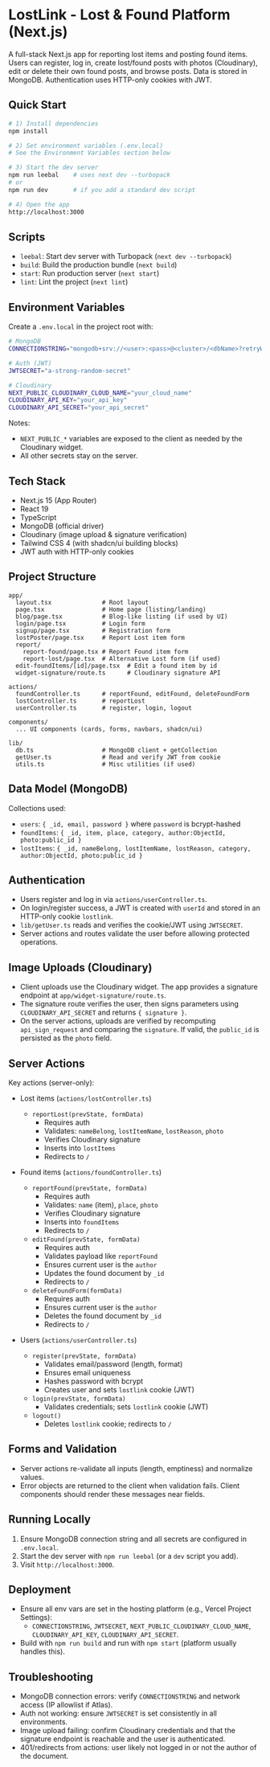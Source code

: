 # LostLink - Lost & Found Platform (Next.js)

A full-stack Next.js app for reporting lost items and posting found items. Users can register, log in, create lost/found posts with photos (Cloudinary), edit or delete their own found posts, and browse posts. Data is stored in MongoDB. Authentication uses HTTP-only cookies with JWT.


## Quick Start

```bash
# 1) Install dependencies
npm install

# 2) Set environment variables (.env.local)
# See the Environment Variables section below

# 3) Start the dev server
npm run leebal    # uses next dev --turbopack
# or
npm run dev       # if you add a standard dev script

# 4) Open the app
http://localhost:3000
```


## Scripts

- `leebal`: Start dev server with Turbopack (`next dev --turbopack`)
- `build`: Build the production bundle (`next build`)
- `start`: Run production server (`next start`)
- `lint`: Lint the project (`next lint`)


## Environment Variables
Create a `.env.local` in the project root with:

```bash
# MongoDB
CONNECTIONSTRING="mongodb+srv://<user>:<pass>@<cluster>/<dbName>?retryWrites=true&w=majority"

# Auth (JWT)
JWTSECRET="a-strong-random-secret"

# Cloudinary
NEXT_PUBLIC_CLOUDINARY_CLOUD_NAME="your_cloud_name"
CLOUDINARY_API_KEY="your_api_key"
CLOUDINARY_API_SECRET="your_api_secret"
```

Notes:
- `NEXT_PUBLIC_*` variables are exposed to the client as needed by the Cloudinary widget.
- All other secrets stay on the server.


## Tech Stack
- Next.js 15 (App Router)
- React 19
- TypeScript
- MongoDB (official driver)
- Cloudinary (image upload & signature verification)
- Tailwind CSS 4 (with shadcn/ui building blocks)
- JWT auth with HTTP-only cookies


## Project Structure

```
app/
  layout.tsx              # Root layout
  page.tsx                # Home page (listing/landing)
  blog/page.tsx           # Blog-like listing (if used by UI)
  login/page.tsx          # Login form
  signup/page.tsx         # Registration form
  lostPoster/page.tsx     # Report Lost item form
  report/
    report-found/page.tsx # Report Found item form
    report-lost/page.tsx  # Alternative Lost form (if used)
  edit-foundItems/[id]/page.tsx  # Edit a found item by id
  widget-signature/route.ts      # Cloudinary signature API

actions/
  foundController.ts      # reportFound, editFound, deleteFoundForm
  lostController.ts       # reportLost
  userController.ts       # register, login, logout

components/
  ... UI components (cards, forms, navbars, shadcn/ui)

lib/
  db.ts                   # MongoDB client + getCollection
  getUser.ts              # Read and verify JWT from cookie
  utils.ts                # Misc utilities (if used)
```


## Data Model (MongoDB)
Collections used:
- `users`: `{ _id, email, password }` where `password` is bcrypt-hashed
- `foundItems`: `{ _id, item, place, category, author:ObjectId, photo:public_id }`
- `lostItems`: `{ _id, nameBelong, lostItemName, lostReason, category, author:ObjectId, photo:public_id }`


## Authentication
- Users register and log in via `actions/userController.ts`.
- On login/register success, a JWT is created with `userId` and stored in an HTTP-only cookie `lostlink`.
- `lib/getUser.ts` reads and verifies the cookie/JWT using `JWTSECRET`.
- Server actions and routes validate the user before allowing protected operations.


## Image Uploads (Cloudinary)
- Client uploads use the Cloudinary widget. The app provides a signature endpoint at `app/widget-signature/route.ts`.
- The signature route verifies the user, then signs parameters using `CLOUDINARY_API_SECRET` and returns `{ signature }`.
- On the server actions, uploads are verified by recomputing `api_sign_request` and comparing the `signature`. If valid, the `public_id` is persisted as the `photo` field.


## Server Actions
Key actions (server-only):

- Lost items (`actions/lostController.ts`)
  - `reportLost(prevState, formData)`
    - Requires auth
    - Validates: `nameBelong`, `lostItemName`, `lostReason`, `photo`
    - Verifies Cloudinary signature
    - Inserts into `lostItems`
    - Redirects to `/`

- Found items (`actions/foundController.ts`)
  - `reportFound(prevState, formData)`
    - Requires auth
    - Validates: `name` (item), `place`, `photo`
    - Verifies Cloudinary signature
    - Inserts into `foundItems`
    - Redirects to `/`
  - `editFound(prevState, formData)`
    - Requires auth
    - Validates payload like `reportFound`
    - Ensures current user is the `author`
    - Updates the found document by `_id`
    - Redirects to `/`
  - `deleteFoundForm(formData)`
    - Requires auth
    - Ensures current user is the `author`
    - Deletes the found document by `_id`
    - Redirects to `/`

- Users (`actions/userController.ts`)
  - `register(prevState, formData)`
    - Validates email/password (length, format)
    - Ensures email uniqueness
    - Hashes password with bcrypt
    - Creates user and sets `lostlink` cookie (JWT)
  - `login(prevState, formData)`
    - Validates credentials; sets `lostlink` cookie (JWT)
  - `logout()`
    - Deletes `lostlink` cookie; redirects to `/`


## Forms and Validation
- Server actions re-validate all inputs (length, emptiness) and normalize values.
- Error objects are returned to the client when validation fails. Client components should render these messages near fields.


## Running Locally
1) Ensure MongoDB connection string and all secrets are configured in `.env.local`.
2) Start the dev server with `npm run leebal` (or a `dev` script you add).
3) Visit `http://localhost:3000`.


## Deployment
- Ensure all env vars are set in the hosting platform (e.g., Vercel Project Settings):
  - `CONNECTIONSTRING`, `JWTSECRET`, `NEXT_PUBLIC_CLOUDINARY_CLOUD_NAME`, `CLOUDINARY_API_KEY`, `CLOUDINARY_API_SECRET`.
- Build with `npm run build` and run with `npm start` (platform usually handles this).


## Troubleshooting
- MongoDB connection errors: verify `CONNECTIONSTRING` and network access (IP allowlist if Atlas).
- Auth not working: ensure `JWTSECRET` is set consistently in all environments.
- Image upload failing: confirm Cloudinary credentials and that the signature endpoint is reachable and the user is authenticated.
- 401/redirects from actions: user likely not logged in or not the author of the document.







